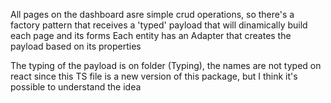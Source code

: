 All pages on the dashboard asre simple crud operations, so there's a factory pattern that receives a 'typed' payload that will dinamically build each page and its forms
Each entity has an Adapter that creates the payload based on its properties

The typing of the payload is on folder (Typing), the names are not typed on react since this TS file is a new version of this package, but I think it's possible to understand the idea
